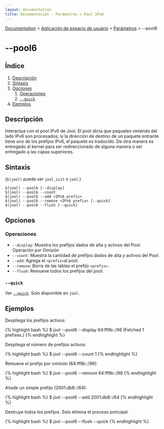 ```yaml
---
layout: documentation
title: Documentación - Parámetros > Pool IPv6
---
```


[Documentation](esp-doc-index.html) > [Aplicación de espacio de usuario](esp-doc-index.html#aplicacin-de-espacio-de-usuario) > [Parámetros](esp-usr-flags.html) > \--pool6

# \--pool6

## Índice

1. [Descripción](#descripcin)
2. [Sintaxis](#sintaxis)
3. [Opciones](#opciones)
   1. [Operaciones](#operaciones)
   2. [`--quick`](#quick)
4. [Ejemplos](#ejemplos)

## Descripción

Interactua con el pool IPv6 de Jool. El pool dicta que paquetes viniendo del lado IPv6 son procesados; si la dirección de destino de un paquete entrante tiene uno de los prefijos IPv6, el paquete es traducido. De otra manera es entregado al kernel para ser redireccionado de alguna manera o ser entregado a las capas superiores.



## Sintaxis

(`$(jool)` puede ser `jool_siit` o `jool`.)

	$(jool) --pool6 [--display]
	$(jool) --pool6 --count
	$(jool) --pool6 --add <IPv6 prefix>
	$(jool) --pool6 --remove <IPv6 prefix> [--quick]
	$(jool) --pool6 --flush [--quick]

## Opciones

### Operaciones

* `--display`: Muestra los prefijos dados de alta y activos del Pool. Operación por Omisión
* `--count`: Muestra la cantidad de prefijos dados de alta y activos del Pool.
* `--add`: Agrega el `<prefix>`al pool.
* `--remove`: Borra de las tablas el prefijo `<prefix>`.
* `--flush`: Remueve todos los prefijos del pool.

### `--quick`

Ver [`--quick`](esp-usr-flags-quick.html). Solo disponible en `jool`.

## Ejemplos

Despliega los prefijos activos:

{% highlight bash %}
$ jool --pool6 --display
64:ff9b::/96
  (Fetched 1 prefixes.)
{% endhighlight %}

Despliega el número de prefijos activos:

{% highlight bash %}
$ jool --pool6 --count
1
{% endhighlight %}

Remueve el prefijo por omisión (64:ff9b::/96):

{% highlight bash %}
$ jool --pool6 --remove 64:ff9b::/96
{% endhighlight %}

Añade un simple prefijo (2001:db8::/64):

{% highlight bash %}
$ jool --pool6 --add 2001:db8::/64
{% endhighlight %}

Destruye todos los prefijos. Solo elimina el proceso principal:

{% highlight bash %}
$ jool --pool6 --flush --quick
{% endhighlight %}
